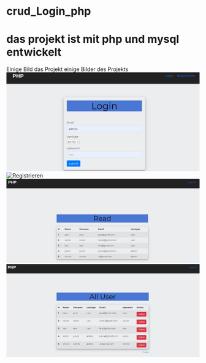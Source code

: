 # crud_Login_php
# das projekt ist mit php und mysql entwickelt
Einige Bild das Projekt
einige Bilder des Projekts
![login](bild/bild.jpg)
![Registrieren](bild/bild1.jpg)
![admin](bild/bild3.jpg)
![user](bild/bild4.jpg)

